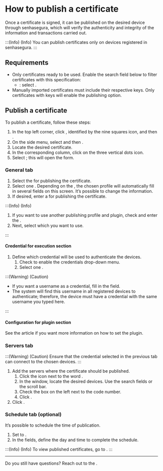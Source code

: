 # How to publish a certificate 

Once a certificate is signed, it can be published on the desired device through senhasegura, which will verify the authenticity and integrity of the information and transactions carried out.

:::(Info) (Info)
You can publish certificates only on devices registered in senhasegura.
:::

## Requirements

* Only certificates ready to be used. Enable the search field below to filter certificates with this specification:
    *  : select .
* Manually imported certificates must include their respective keys. Only certificates with keys will enable the publishing option.

## Publish a certificate
To publish a certificate, follow these steps:

1. In the top left corner, click , identified by the nine squares icon, and then .
2. On the side menu, select  and then .
3. Locate the desired certificate.
4. In the corresponding  column, click on the three vertical dots icon.
5. Select ; this will open the  form.

### General tab

1. Select the  for publishing the certificate.
2. Select one . Depending on the , the chosen profile will automatically fill in several fields on this screen. It’s possible to change the information.
3. If desired, enter a  for publishing the certificate.

:::(Info) (Info)

1. If you want to use another publishing profile and plugin, check  and enter the . 
2. Next, select which  you want to use.

:::

#### Credential for execution section

1. Define which credential will be used to authenticate the devices.
    1. Check  to enable the credentials drop-down menu.
    2. Select one .

:::(Warning) (Caution)

* If you want a username as a credential, fill in the  field. 
* The system will find this username in all registered devices to authenticate; therefore, the device must have a credential with the same username you typed here.

:::

#### Configuration for plugin section
See the  article if you want more information on how to set the plugin.

### Servers tab
:::(Warning) (Caution)
Ensure that the credential selected in the previous tab can connect to the chosen devices.
:::

1. Add the servers where the certificate should be published.
    1. Click the  icon next to the word .
    2. In the  window, locate the desired devices. Use the search fields or the scroll bar.
    3. Check the box on the left next to the code number.
    4. Click .
2. Click .

### Schedule tab (optional)
It’s possible to schedule the time of publication.

1. Set  to .
2. In the  fields, define the day and time to complete the schedule.

:::(Info) (Info)
To view published certificates, go to .
:::
***
Do you still have questions? Reach out to the .